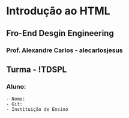 # Introdução ao HTML

## Fro-End Desgin Engineering 

### Prof. Alexandre Carlos - alecarlosjesus

## Turma - !TDSPL

### Aluno:
```
- Nome:
- Git:
- Instituição de Ensino
```

